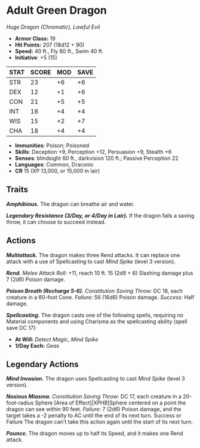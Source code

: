 # Adult Green Dragon

*Huge Dragon (Chromatic), Lawful Evil*

- **Armor Class:** 19
- **Hit Points:** 207 (18d12 + 90)
- **Speed:** 40 ft., Fly 80 ft., Swim 40 ft.
- **Initiative**: +5 (15)

|STAT|SCORE|MOD|SAVE|
| --- | --- | --- | ---- |
| STR | 23 | +6 | +6 |
| DEX | 12 | +1 | +6 |
| CON | 21 | +5 | +5 |
| INT | 18 | +4 | +4 |
| WIS | 15 | +2 | +7 |
| CHA | 18 | +4 | +4 |

- **Immunities**: Poison; Poisoned
- **Skills**: Deception +9, Perception +12, Persuasion +9, Stealth +6
- **Senses**: blindsight 60 ft., darkvision 120 ft.; Passive Perception 22
- **Languages**: Common, Draconic
- **CR** 15 (XP 13,000, or 15,000 in lair)

## Traits

***Amphibious.*** The dragon can breathe air and water.

***Legendary Resistance (3/Day, or 4/Day in Lair).*** If the dragon fails a saving throw, it can choose to succeed instead.


## Actions

***Multiattack.*** The dragon makes three Rend attacks. It can replace one attack with a use of Spellcasting to cast *Mind Spike* (level 3 version).

***Rend.*** *Melee Attack Roll:* +11, reach 10 ft. 15 (2d8 + 6) Slashing damage plus 7 (2d6) Poison damage.

***Poison Breath (Recharge 5-6).*** *Constitution Saving Throw*: DC 18, each creature in a 60-foot Cone. *Failure:*  56 (16d6) Poison damage. *Success:*  Half damage.

***Spellcasting.*** The dragon casts one of the following spells, requiring no Material components and using Charisma as the spellcasting ability (spell save DC 17):

- **At Will:** *Detect Magic*, *Mind Spike*
- **1/Day Each:** *Geas*

## Legendary Actions

***Mind Invasion.*** The dragon uses Spellcasting to cast *Mind Spike* (level 3 version).

***Noxious Miasma.*** *Constitution Saving Throw*: DC 17, each creature in a 20-foot-radius Sphere [Area of Effect]|XPHB|Sphere centered on a point the dragon can see within 90 feet. *Failure:*  7 (2d6) Poison damage, and the target takes a -2 penalty to AC until the end of its next turn. Success or Failure The dragon can't take this action again until the start of its next turn.

***Pounce.*** The dragon moves up to half its Speed, and it makes one Rend attack.


